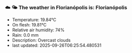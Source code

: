 ### ☁️ 🌤️  The weather in Florianópolis is: Florianópolis

- Temperature: 19.84°C
- On flesh: 19.81°C
- Relative air humidity: 74%
- Rain: 0.0 mm
- Description: Overcast clouds
- last updated: 2025-09-26T06:25:54.480531
